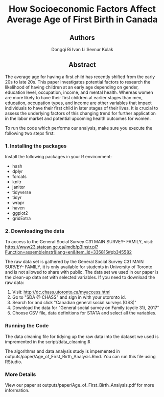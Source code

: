 <h1 align="center"> How Socioeconomic Factors Affect Average Age of First Birth in Canada</h1>
<h2 align="center"> Authors </h2>
<center>


Dongqi Bi
Ivan Li
Sevnur Kulak

</center>


<h2 align="center"> Abstract </h2>
<p align="justify">

The average age for having a first child has recently shifted from the early 20s to late 20s. This paper investigates potential factors to research the likelihood of having children at an early age depending on gender, education level, occupation, income, and mental health. Whereas women are more likely to have their first children at earlier stages than men, education, occupation types, and income are other variables that impact individuals to have their first child in later stages of their lives. It is crucial to assess the underlying factors of this changing trend for further application in the labor market and potential upcoming health outcomes for women.


</p>

To run the code which performs our analysis, make sure you execute the following two steps first:
### 1. Installing the packages

Install the following packages in your R environment:
- hash
- dplyr
- forcats
- knitr
- janitor
- tidyverse
- tidyr
- wrapr
- haven
- ggplot2
- gridExtra


### 2. Downloading the data

To access to the General Social Survey C31 MAIN SURVEY- FAMILY, visit:
https://www23.statcan.gc.ca/imdb/p3Instr.pl?Function=assembleInstr&lang=en&Item_Id=335815#qb345582

The raw data set is gathered by the General Social Survey C31 MAIN SURVEY- FAMILY, it is only available for students in University of Toronto and is not allowed to share with public. The data set we used in our paper is the clean-up data set with selected variables. If you need to download the raw data:

1. Visit: http://dc.chass.utoronto.ca/myaccess.html
2. Go to "SDA @ CHASS" and sign in with your utoronto id.
3. Search for and click "Canadian general social surveys (GSS)"
4. Download the data for "General social survey on Family (cycle 31), 2017"
5. Choose CSV file, data definitions for STATA and select all the variables.



### Running the Code

The data cleaning file for tidying up the raw data into the dataset we used is impremented in the script/data_cleaning.R

The algorithms and data analysis study is impemented in outputs/paper/Age_of_First_Birth_Analysis.Rmd. You can run this file using RStudio.

### More Details 
View our paper at outputs/paper/Age_of_First_Birth_Analysis.pdf for more information. 
